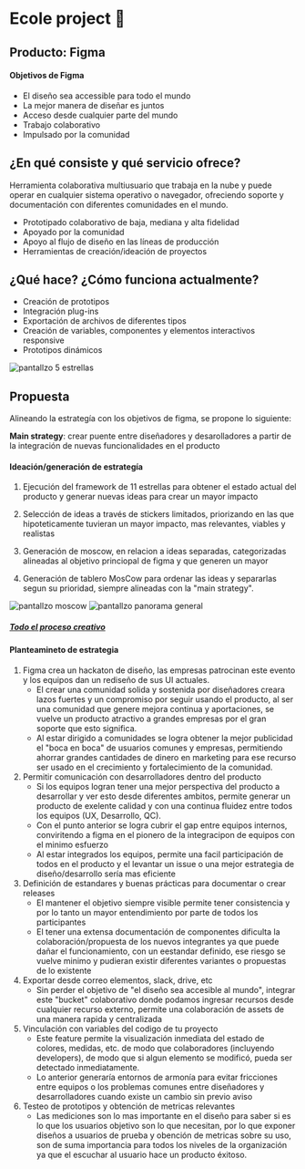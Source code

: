 # Ecole project :green_book:

## Producto: Figma

#### Objetivos de Figma

- El diseño sea accessible para todo el mundo
- La mejor manera de diseñar es juntos
- Acceso desde cualquier parte del mundo
- Trabajo colaborativo
- Impulsado por la comunidad

## ¿En qué consiste y qué servicio ofrece?

Herramienta colaborativa multiusuario que trabaja en la nube y puede operar en cualquier sistema operativo o navegador, ofreciendo soporte y documentación con diferentes comunidades en el mundo.

- Prototipado colaborativo de baja, mediana y alta fidelidad
- Apoyado por la comunidad
- Apoyo al flujo de diseño en las líneas de producción
- Herramientas de creación/ideación de proyectos

## ¿Qué hace? ¿Cómo funciona actualmente?

- Creación de prototipos
- Integración plug-ins
- Exportación de archivos de diferentes tipos
- Creación de variables, componentes y elementos interactivos responsive
- Prototipos dinámicos

![pantallzo 5 estrellas](https://i.imgur.com/ZdqHYhI.png)

## Propuesta

Alineando la estrategía con los objetivos de figma, se propone lo siguiente:

**Main strategy**: crear puente entre diseñadores y desarolladores a partir de la integración de nuevas funcionalidades en el producto

#### Ideación/generación de estrategía

1. Ejecución del framework de 11 estrellas para obtener el estado actual del producto y generar nuevas ideas para crear un mayor impacto

2. Selección de ideas a través de stickers limitados, priorizando en las que hipoteticamente tuvieran un mayor impacto, mas relevantes, viables y realistas

3. Generación de moscow, en relacion a ideas separadas, categorizadas alineadas al objetivo princiopal de figma y que generen un mayor

4. Generación de tablero MosCow para ordenar las ideas y separarlas segun su prioridad, siempre alineadas con la "main strategy".

![pantallzo moscow](https://i.imgur.com/5DeSwTL.png)
![pantallzo panorama general](https://i.imgur.com/j5Mi5i3.png)

##### [Todo el proceso creativo](https://www.figma.com/file/banSuuwQRz1su1pIGuS79W/11Starts?node-id=0%3A1)

#### Planteamineto de estrategia

1. Figma crea un hackaton de diseño, las empresas patrocinan este evento y los equipos dan un rediseño de sus UI actuales.
   - El crear una comunidad solida y sostenida por diseñadores creara lazos fuertes y un compromiso por seguir usando el producto, al ser una comunidad que genere mejora continua y aportaciones, se vuelve un producto atractivo a grandes empresas por el gran soporte que esto significa.
   - Al estar dirigido a comunidades se logra obtener la mejor publicidad el "boca en boca" de usuarios comunes y empresas, permitiendo ahorrar grandes cantidades de dinero en marketing para ese recurso ser usado en el crecimiento y fortalecimiento de la comunidad.
2. Permitir comunicación con desarrolladores dentro del producto
   - Si los equipos logran tener una mejor perspectiva del producto a desarrollar y ver esto desde diferentes ambitos, permite generar un producto de exelente calidad y con una continua fluidez entre todos los equipos (UX, Desarrollo, QC).
   - Con el punto anterior se logra cubrir el gap entre equipos internos, conviritendo a figma en el pionero de la integracipon de equipos con el minimo esfuerzo
   - Al estar integrados los equipos, permite una facil participación de todos en el producto y el levantar un issue o una mejor estrategia de diseño/desarrollo sería mas eficiente
3. Definición de estandares y buenas prácticas para documentar o crear releases
   - El mantener el objetivo siempre visible permite tener consistencia y por lo tanto un mayor entendimiento por parte de todos los participantes
   - El tener una extensa documentación de componentes dificulta la colaboración/propuesta de los nuevos integrantes ya que puede dañar el funcionamiento, con un eestandar definido, ese riesgo se vuelve minimo y pudieran existir diferentes variantes o propuestas de lo existente
4. Exportar desde correo elementos, slack, drive, etc
   - Sin perder el objetivo de "el diseño sea accesible al mundo", integrar este "bucket" colaborativo donde podamos ingresar recursos desde cualquier recurso externo, permite una colaboración de assets de una manera rapida y centralizada
5. Vinculación con variables del codigo de tu proyecto
   - Este feature permite la visualización inmediata del estado de colores, medidas, etc. de modo que colaboradores (incluyendo developers), de modo que si algun elemento se modificó, pueda ser detectado inmediatamente.
   - Lo anterior generaría entornos de armonía para evitar fricciones entre equipos o los problemas comunes entre diseñadores y desarrolladores cuando existe un cambio sin previo aviso
6. Testeo de prototipos y obtención de metricas relevantes
   - Las mediciones son lo mas importante en el diseño para saber si es lo que los usuarios objetivo son lo que necesitan, por lo que exponer diseños a usuarios de prueba y obención de metricas sobre su uso, son de suma importancia para todos los niveles de la organización ya que el escuchar al usuario hace un producto éxitoso.
